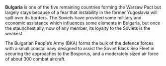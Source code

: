**Bulgaria** is one of the five remaining countries forming the Warsaw
Pact but largely stays because of a fear that instability in the former
Yugoslavia will spill over its borders. The Soviets have provided some
military and economic assistance which influences some elements in
Bulgaria, but once the staunchest ally, now of any member, its loyalty
to the Soviets is the weakest.

The Bulgarian People’s Army (BKA) forms the bulk of the defence forces
with a small coastal navy designed to assist the Soviet Black Sea Fleet
in securing the approaches to the Bosporus, and a moderately sized air
force of about 300 combat aircraft.
